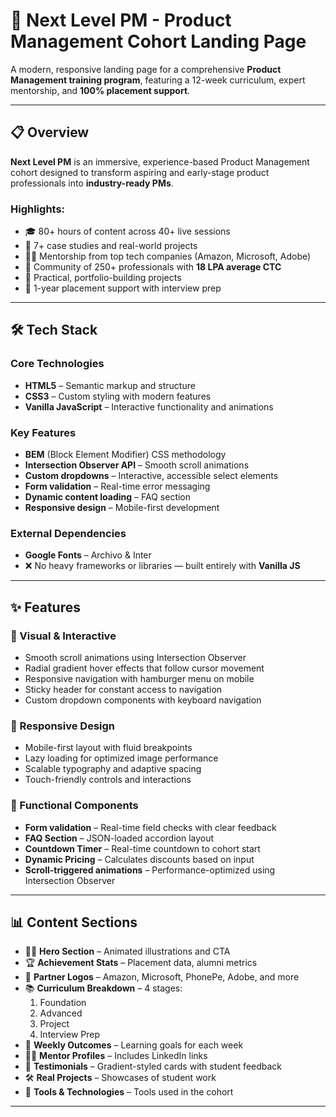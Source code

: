 # 🚀 Next Level PM - Product Management Cohort Landing Page

A modern, responsive landing page for a comprehensive **Product Management training program**, featuring a 12-week curriculum, expert mentorship, and **100% placement support**.

---

## 📋 Overview

**Next Level PM** is an immersive, experience-based Product Management cohort designed to transform aspiring and early-stage product professionals into **industry-ready PMs**.

### Highlights:
- 🎓 80+ hours of content across 40+ live sessions
- 📂 7+ case studies and real-world projects
- 👨‍🏫 Mentorship from top tech companies (Amazon, Microsoft, Adobe)
- 👥 Community of 250+ professionals with **18 LPA average CTC**
- 🧠 Practical, portfolio-building projects
- 💼 1-year placement support with interview prep

---

## 🛠️ Tech Stack

### Core Technologies
- **HTML5** – Semantic markup and structure
- **CSS3** – Custom styling with modern features
- **Vanilla JavaScript** – Interactive functionality and animations

### Key Features
- **BEM** (Block Element Modifier) CSS methodology
- **Intersection Observer API** – Smooth scroll animations
- **Custom dropdowns** – Interactive, accessible select elements
- **Form validation** – Real-time error messaging
- **Dynamic content loading** – FAQ section
- **Responsive design** – Mobile-first development

### External Dependencies
- **Google Fonts** – Archivo & Inter
- ❌ No heavy frameworks or libraries — built entirely with **Vanilla JS**

---

## ✨ Features

### 🎨 Visual & Interactive
- Smooth scroll animations using Intersection Observer
- Radial gradient hover effects that follow cursor movement
- Responsive navigation with hamburger menu on mobile
- Sticky header for constant access to navigation
- Custom dropdown components with keyboard navigation

### 📱 Responsive Design
- Mobile-first layout with fluid breakpoints
- Lazy loading for optimized image performance
- Scalable typography and adaptive spacing
- Touch-friendly controls and interactions

### 🔧 Functional Components
- **Form validation** – Real-time field checks with clear feedback
- **FAQ Section** – JSON-loaded accordion layout
- **Countdown Timer** – Real-time countdown to cohort start
- **Dynamic Pricing** – Calculates discounts based on input
- **Scroll-triggered animations** – Performance-optimized using Intersection Observer

---

## 📊 Content Sections

- 🦸‍♂️ **Hero Section** – Animated illustrations and CTA
- 🏆 **Achievement Stats** – Placement data, alumni metrics
- 🤝 **Partner Logos** – Amazon, Microsoft, PhonePe, Adobe, and more
- 📚 **Curriculum Breakdown** – 4 stages:
  1. Foundation
  2. Advanced
  3. Project
  4. Interview Prep
- 📅 **Weekly Outcomes** – Learning goals for each week
- 👩‍🏫 **Mentor Profiles** – Includes LinkedIn links
- 💬 **Testimonials** – Gradient-styled cards with student feedback
- 🛠️ **Real Projects** – Showcases of student work
- 🧰 **Tools & Technologies** – Tools used in the cohort

---
